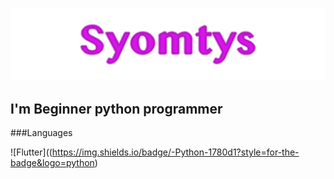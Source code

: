 ![Syomtys](https://github.com/Syomtys/Syomtys/blob/main/syomtys.png)


## I'm Beginner python programmer


###Languages 

![Flutter]((https://img.shields.io/badge/-Python-1780d1?style=for-the-badge&logo=python)
